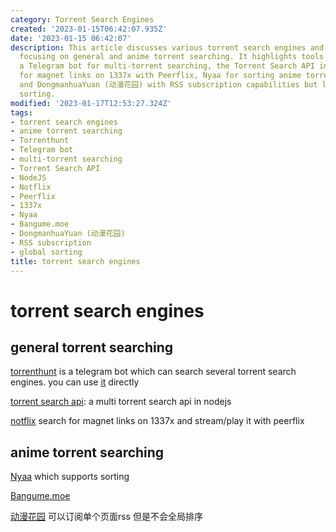 ```yaml
---
category: Torrent Search Engines
created: '2023-01-15T06:42:07.935Z'
date: '2023-01-15 06:42:07'
description: This article discusses various torrent search engines and bots, specifically
  focusing on general and anime torrent searching. It highlights tools like Torrenthunt,
  a Telegram bot for multi-torrent searching, the Torrent Search API in NodeJS, Notflix
  for magnet links on 1337x with Peerflix, Nyaa for sorting anime torrents, Bangume.moe,
  and DongmanhuaYuan (动漫花园) with RSS subscription capabilities but lacking global
  sorting.
modified: '2023-01-17T12:53:27.324Z'
tags:
- torrent search engines
- anime torrent searching
- Torrenthunt
- Telegram bot
- multi-torrent searching
- Torrent Search API
- NodeJS
- Notflix
- Peerflix
- 1337x
- Nyaa
- Bangume.moe
- DongmanhuaYuan (动漫花园)
- RSS subscription
- global sorting
title: torrent search engines
---
```


# torrent search engines

## general torrent searching

[torrenthunt](https://github.com/hemantapkh/TorrentHunt) is a telegram bot which can search several torrent search engines. you can use [it](https://t.me/TorrentHuntBot?start=github) directly

[torrent search api](https://github.com/JimmyLaurent/torrent-search-api): a multi torrent search api in nodejs

[notflix](https://github.com/Bugswriter/notflix) search for magnet links on 1337x and stream/play it with peerflix

## anime torrent searching

[Nyaa](https://nyaa.si/) which supports sorting

[Bangume.moe](https://Bangume.moe)

[动漫花园](https://dmhy.anoneko.com/) 可以订阅单个页面rss 但是不会全局排序
